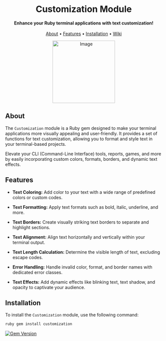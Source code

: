<h1 align="center">Customization Module</h1>

<div align="center">
  <strong>Enhance your Ruby terminal applications with text customization!</strong>
</div>

<br />

<div align="center">
  <a href="#about">About</a> •
  <a href="#features">Features</a> •
  <a href="#installation">Installation</a> •
  <a href="https://github.com/ThatAlecs/customization/wiki/">Wiki</a>
</div>

<p align="center">
  <img src="https://media.discordapp.net/attachments/427876173289357332/1161781363549147236/image-removebg-preview.png?ex=65398c35&is=65271735&hm=40b3bef1d52e220c0e7148392b95d0bd18f0227f6941353806700d82361fc919&=" alt="Image" width="200">
</p>

## About

The `Customization` module is a Ruby gem designed to make your terminal applications more visually appealing and user-friendly. It provides a set of functions for text customization, allowing you to format and style text in your terminal-based projects.

Elevate your CLI (Command-Line Interface) tools, reports, games, and more by easily incorporating custom colors, formats, borders, and dynamic text effects.

## Features

- **Text Coloring:** Add color to your text with a wide range of predefined colors or custom codes.

- **Text Formatting:** Apply text formats such as bold, italic, underline, and more.

- **Text Borders:** Create visually striking text borders to separate and highlight sections.

- **Text Alignment:** Align text horizontally and vertically within your terminal output.

- **Text Length Calculation:** Determine the visible length of text, excluding escape codes.

- **Error Handling:** Handle invalid color, format, and border names with dedicated error classes.

- **Text Effects:** Add dynamic effects like blinking text, text shadow, and opacity to captivate your audience.

## Installation

To install the `Customization` module, use the following command:

```bash
ruby gem install customization
```

[![Gem Version](https://badge.fury.io/rb/customization.svg)](https://badge.fury.io/rb/customization)
